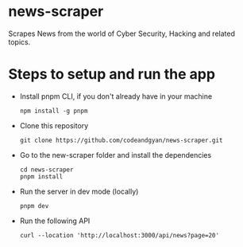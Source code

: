 # news-scraper

Scrapes News from the world of Cyber Security, Hacking and related topics.

# Steps to setup and run the app

- Install pnpm CLI, if you don't already have in your machine
  ```
  npm install -g pnpm
  ```
- Clone this repository
  ```
  git clone https://github.com/codeandgyan/news-scraper.git
  ```
- Go to the new-scraper folder and install the dependencies
  ```
  cd news-scraper
  pnpm install
  ```
- Run the server in dev mode (locally)

  ```
  pnpm dev
  ```

- Run the following API
  ```
  curl --location 'http://localhost:3000/api/news?page=20'
  ```
